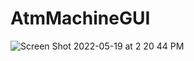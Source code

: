 # AtmMachineGUI
![Screen Shot 2022-05-19 at 2 20 44 PM](https://user-images.githubusercontent.com/71947079/169395611-4a31d9b3-80b6-41f9-810b-847828fd66a2.png)
